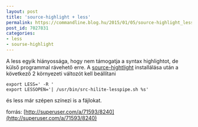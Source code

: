 ```yaml
---
layout: post
title: 'source-highlight + less'
permalink: https://commandline.blog.hu/2015/01/05/source-highlight_less
post_id: 7027831
categories: 
- less
- sourse-highlight
---
```


A less egyik hiányossága, hogy nem támogatja a syntax highlightot, de külső programmal rávehető erre. A 
[source-hightlight](http://www.gnu.org/software/src-highlite/source-highlight.html) installálása után a következő 2 környezeti változót kell beállítani

```
export LESS=' -R '
export LESSOPEN='| /usr/bin/src-hilite-lesspipe.sh %s'
```

és less már szépen színezi is a fájlokat.

forrás: 
[http://superuser.com/a/71593/8240](http://superuser.com/a/71593/8240)